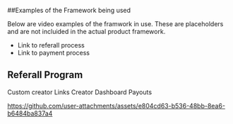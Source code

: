 ##Examples of the Framework being used

Below are video examples of the framwork in use. These are placeholders and are not incluided in the actual product framework. 

- Link to referall process
- Link to payment process

## Referall Program

Custom creator Links
Creator Dashboard
Payouts



https://github.com/user-attachments/assets/e804cd63-b536-48bb-8ea6-b6484ba837a4




